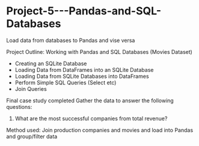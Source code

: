 # Project-5---Pandas-and-SQL-Databases
Load data from databases to Pandas and vise versa 

Project Outline: Working with Pandas and SQL Databases (Movies Dataset)
- Creating an SQLite Database
- Loading Data from DataFrames into an SQLite Database
- Loading Data from SQLite Databases into DataFrames
- Perform Simple SQL Queries (Select etc)
- Join Queries 


Final case study completed
Gather the data to answer the following questions:

1) What are the most successful companies from total revenue?

Method used:
Join production companies and movies and load into Pandas and group/filter data
